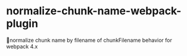 # normalize-chunk-name-webpack-plugin
🔨normalize chunk name by filename of chunkFilename behavior for webpack 4.x
